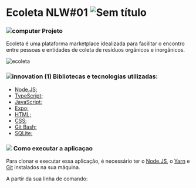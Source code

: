 # Ecoleta NLW#01  ![Sem título](https://user-images.githubusercontent.com/38790522/87840868-3d66cf00-c878-11ea-9660-9784fc035be2.png)
                                                                                                                                                                                   
###   ![computer](https://user-images.githubusercontent.com/38790522/87855074-4f825500-c8ec-11ea-8bfb-604cd6efc3ae.png) Projeto
Ecoleta é uma plataforma marketplace idealizada para facilitar o encontro entre pessoas e entidades de coleta de resíduos orgânicos e inorgânicos.

![ecoleta](https://user-images.githubusercontent.com/38790522/87840292-473b0300-c875-11ea-80b7-dfbf8e87a43c.png)


###  ![innovation (1)](https://user-images.githubusercontent.com/38790522/87854016-024eb500-c8e5-11ea-8d88-379cc4341e51.png) Bibliotecas e tecnologias utilizadas: 
- [Node.JS;](https://nodejs.org/en/)
- [TypeScript;](https://www.typescriptlang.org/)
- [JavaScript;](https://www.javascript.com/)
- [Expo;](https://expo.io/)
- [HTML;](https://developer.mozilla.org/pt-BR/docs/Web/HTML)
- [CSS;](https://developer.mozilla.org/pt-BR/docs/Web/CSS)
- [Git Bash;](https://gitforwindows.org/)
- [SQLite;](https://www.sqlite.org/index.html)

### <img src="https://img.icons8.com/color/30/000000/command-line.png"/> Como executar a aplicaçao
Para clonar e executar essa aplicação, é necessário ter o [Node.JS](https://nodejs.org/en/), o [Yarn](https://yarnpkg.com/) e [Git](https://gitforwindows.org/) instalados na sua máquina.
 
A partir da sua linha de comando:
